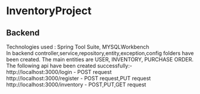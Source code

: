 # InventoryProject

## Backend <br>
Technologies used : Spring Tool Suite, MYSQLWorkbench <br>
In backend controller,service,repository,entity,exception,config folders have been created. The main entities are USER, INVENTORY, PURCHASE ORDER. The following api have been created successfully:- <br>
http://localhost:3000/login - POST request <br>
http://localhost:3000/register - POST request,PUT request <br>
http://localhost:3000/inventory - POST,PUT,GET request <br>
